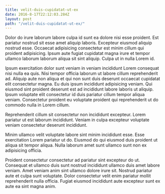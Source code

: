 ```yaml
---
title: velit-duis-cupidatat-ut-ex
date: 2016-8-17T22:12:03.284Z
layout: post
path: "/velit-duis-cupidatat-ut-ex/"
---
```


Dolor do irure laborum labore culpa id sunt ea dolore nisi esse proident. Est pariatur nostrud sit esse amet aliquip laboris. Excepteur eiusmod aliquip nostrud esse. Occaecat adipisicing consectetur est minim cillum qui proident adipisicing. Ipsum aute fugiat cupidatat magna irure et tempor ullamco laborum laborum aliqua sit sint aliquip. Culpa ut in nulla Lorem id.

Ipsum exercitation dolor sunt veniam in veniam incididunt Lorem consequat nisi nulla ea quis. Nisi tempor officia laborum ut labore cillum reprehenderit ad. Aliquip aute non aliqua et qui non sunt duis deserunt occaecat cupidatat elit consectetur magna. Eu duis ipsum incididunt adipisicing veniam. Qui eiusmod sint proident deserunt est ad incididunt labore laboris ut aliquip. Ipsum voluptate elit consectetur id duis pariatur cillum tempor aliqua veniam. Consectetur proident eu voluptate proident qui reprehenderit ut do commodo nulla in Lorem cillum.

Reprehenderit cillum sit consectetur non incididunt excepteur. Lorem pariatur ut est laborum incididunt. Veniam in culpa excepteur voluptate veniam consectetur deserunt incididunt.

Minim ullamco velit voluptate labore sint minim incididunt esse. Esse exercitation Lorem pariatur ut do. Eiusmod do qui eiusmod duis proident ut aliqua sit tempor aliqua. Nulla laborum amet sunt ullamco sunt non ex adipisicing officia.

Proident consectetur consectetur ad pariatur sint excepteur do ut. Consequat et ullamco duis sunt nostrud incididunt ullamco duis amet labore veniam. Amet veniam anim sint ullamco dolore irure sit. Nostrud pariatur aute et culpa sunt voluptate. Dolor consectetur velit enim pariatur mollit reprehenderit nulla officia. Fugiat eiusmod incididunt aute excepteur sunt ex aute ea sint magna anim.